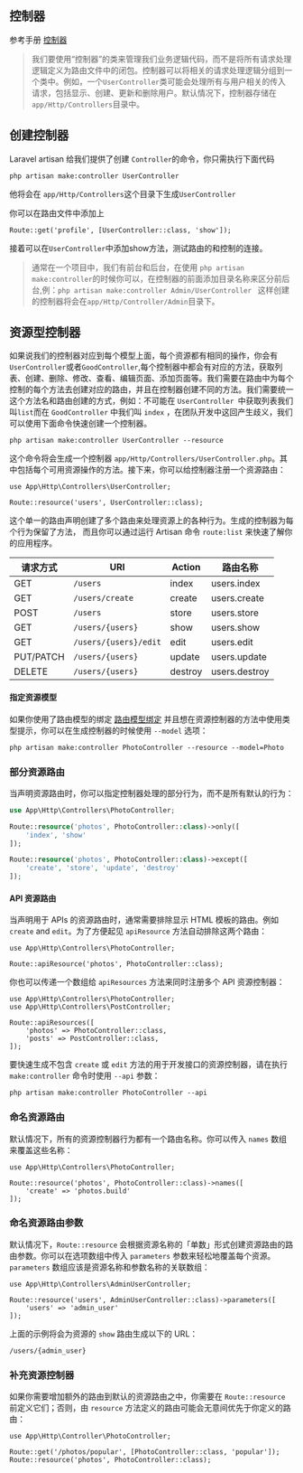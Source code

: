 ## 控制器

参考手册 [控制器](https://laravel.com/docs/8.x/controllers)

> 我们要使用“控制器”的类来管理我们业务逻辑代码，而不是将所有请求处理逻辑定义为路由文件中的闭包。控制器可以将相关的请求处理逻辑分组到一个类中。例如，一个`UserController`类可能会处理所有与用户相关的传入请求，包括显示、创建、更新和删除用户。默认情况下，控制器存储在`app/Http/Controllers`目录中。



## 创建控制器

Laravel artisan 给我们提供了创建 `Controller`的命令，你只需执行下面代码

```
php artisan make:controller UserController
```

他将会在 `app/Http/Controllers`这个目录下生成`UserController` 

你可以在路由文件中添加上

```
Route::get('profile', [UserController::class, 'show']);
```

接着可以在`UserController`中添加show方法，测试路由的和控制的连接。

> 通常在一个项目中，我们有前台和后台，在使用 `php artisan make:controller`的时候你可以，在控制器的前面添加目录名称来区分前后台,例：`php artisan make:controller Admin/UserController ` 这样创建的控制器将会在`app/Http/Controller/Admin`目录下。



## 资源型控制器

如果说我们的控制器对应到每个模型上面，每个资源都有相同的操作，你会有 `UserController`或者`GoodController`,每个控制器中都会有对应的方法，获取列表、创建、删除、修改、查看、编辑页面、添加页面等。我们需要在路由中为每个控制的每个方法去创建对应的路由，并且在控制器创建不同的方法。我们需要统一这个方法名和路由创建的方式，例如：不可能在 `UserController `中获取列表我们叫`list`而在 `GoodController` 中我们叫 `index` ，在团队开发中这回产生歧义，我们可以使用下面命令快速创建一个控制器。

```
php artisan make:controller UserController --resource
```

这个命令将会生成一个控制器 `app/Http/Controllers/UserController.php`。其中包括每个可用资源操作的方法。接下来，你可以给控制器注册一个资源路由：

```
use App\Http\Controllers\UserController;

Route::resource('users', UserController::class);
```

这个单一的路由声明创建了多个路由来处理资源上的各种行为。生成的控制器为每个行为保留了方法， 而且你可以通过运行 Artisan 命令 `route:list` 来快速了解你的应用程序。

| 请求方式  | URI                   | Action  | 路由名称      |
| --------- | --------------------- | ------- | ------------- |
| GET       | `/users`              | index   | users.index   |
| GET       | `/users/create`       | create  | users.create  |
| POST      | `/users`              | store   | users.store   |
| GET       | `/users/{users}`      | show    | users.show    |
| GET       | `/users/{users}/edit` | edit    | users.edit    |
| PUT/PATCH | `/users/{users}`      | update  | users.update  |
| DELETE    | `/users/{users}`      | destroy | users.destroy |

#### 指定资源模型

如果你使用了路由模型的绑定 [路由模型绑定](https://learnku.com/docs/laravel/8.5/routing#route-model-binding) 并且想在资源控制器的方法中使用类型提示，你可以在生成控制器的时候使用 `--model` 选项：

```
php artisan make:controller PhotoController --resource --model=Photo
```

### 部分资源路由

当声明资源路由时，你可以指定控制器处理的部分行为，而不是所有默认的行为：

```php
use App\Http\Controllers\PhotoController;

Route::resource('photos', PhotoController::class)->only([
    'index', 'show'
]);

Route::resource('photos', PhotoController::class)->except([
    'create', 'store', 'update', 'destroy'
]);
```

#### API 资源路由

当声明用于 APIs 的资源路由时，通常需要排除显示 HTML 模板的路由。例如 `create` and `edit`。为了方便起见 `apiResource` 方法自动排除这两个路由：

```
use App\Http\Controllers\PhotoController;

Route::apiResource('photos', PhotoController::class);
```

你也可以传递一个数组给 `apiResources` 方法来同时注册多个 API 资源控制器：

```
use App\Http\Controllers\PhotoController;
use App\Http\Controllers\PostController;

Route::apiResources([
    'photos' => PhotoController::class,
    'posts' => PostController::class,
]);
```

要快速生成不包含 `create` 或 `edit` 方法的用于开发接口的资源控制器，请在执行 `make:controller` 命令时使用 `--api` 参数：

```
php artisan make:controller PhotoController --api
```

### 命名资源路由

默认情况下，所有的资源控制器行为都有一个路由名称。你可以传入 `names` 数组来覆盖这些名称：

```
use App\Http\Controllers\PhotoController;

Route::resource('photos', PhotoController::class)->names([
    'create' => 'photos.build'
]);
```

### 命名资源路由参数

默认情况下，`Route::resource` 会根据资源名称的「单数」形式创建资源路由的路由参数。你可以在选项数组中传入 `parameters` 参数来轻松地覆盖每个资源。`parameters` 数组应该是资源名称和参数名称的关联数组：

```
use App\Http\Controllers\AdminUserController;

Route::resource('users', AdminUserController::class)->parameters([
    'users' => 'admin_user'
]);
```

上面的示例将会为资源的 `show` 路由生成以下的 URL：

```
/users/{admin_user}
```

### 补充资源控制器

如果你需要增加额外的路由到默认的资源路由之中，你需要在 `Route::resource` 前定义它们；否则，由 `resource` 方法定义的路由可能会无意间优先于你定义的路由：

```
use App\Http\Controller\PhotoController;

Route::get('/photos/popular', [PhotoController::class, 'popular']);
Route::resource('photos', PhotoController::class);
```

